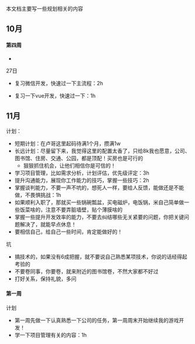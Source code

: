 本文档主要写一些规划相关的内容

## 10月

#### 第四周

- 



27日

- 复习微信开发，快速过一下主流程：2h

- 复习一下vue开发，快速过一下：1h




## 11月

计划：

- 短期计划：在卢哥这里起码待满1个月，攒满1w
- 长远计划：尽量留下来，我觉得这里的配置太香了，只给8k我也愿意，公司、图书馆、住房、交通、公园，都是顶配！买房也是可行的
  - 狠狠抓住机会，让他们相信你是可信的！
- 学习项目管理，比如需求分析，计划评估，优先级评定：3h
- 提升沟通能力，展现你工作能力的技巧，掌握一些技巧：2h
- 掌握谈判能力，不要一声不吭的，想死人一样，要给人反馈，能做还是不能做，不畏惧挑战：1h
- 如果顺利入职了，那就买一些锅碗瓢盆，买电磁炉，电饭锅，米自己简单做一些饭菜啥的，注意不要弄脏墙壁，贴个薄膜啥的
- 掌握一些提升开发效率的能力，不要去纠结哪些无关紧要的问题，你把关键问题解决了，就能早点休息！
- 要相信自己，给自己一些时间，肯定能做好的！

坑

- 搞技术的，如果没有6成把握，就不要说自己熟悉某项技术，你说的话经得起考验的
- 不要卷同事，你要卷，就来附近的图书馆卷，不然大家都不好过
- 打好关系，保持礼貌，多问



#### 第一周

计划

- 第一周先做一下认真熟悉一下公司的任务，第一周周末开始继续我的游戏开发！
- 学一下项目管理有关的内容：1h



